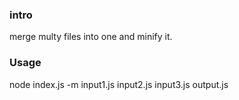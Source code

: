 
### intro
merge multy files into one and minify it.

### Usage
node index.js -m input1.js input2.js input3.js output.js
